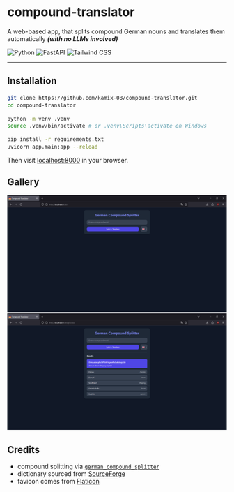 # compound-translator

A web-based app, that splits compound German nouns and translates them automatically _**(with no LLMs involved)**_

![Python](https://img.shields.io/badge/python-323330?style=for-the-badge&logo=python&logoColor=white)
![FastAPI](https://img.shields.io/badge/fastapi-109989?style=for-the-badge&logo=FASTAPI&logoColor=white)
![Tailwind CSS](https://img.shields.io/badge/Tailwind_CSS-38B2AC?style=for-the-badge&logo=tailwind-css&logoColor=white)

---

## Installation

```bash
git clone https://github.com/kamix-08/compound-translator.git
cd compound-translator
```

```bash
python -m venv .venv
source .venv/bin/activate # or .venv\Scripts\activate on Windows
```

```bash
pip install -r requirements.txt
uvicorn app.main:app --reload
```

Then visit [localhost:8000](https://localhost:8000) in your browser.

## Gallery

<img alt="Landing page" src="./images/screenshot1.png" />
<img alt="Translation"  src="./images/screenshot2.png" />


## Credits

- compound splitting via [`german_compound_splitter`](https://github.com/repodiac/german_compound_splitter)
- dictionary sourced from [SourceForge](https://sourceforge.net/projects/germandict)
- favicon comes from [Flaticon](https://flaticon.com)